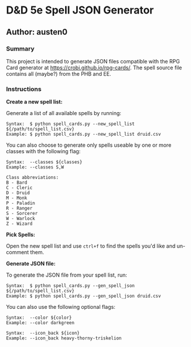 
# D&D 5e Spell JSON Generator
## Author: austen0

### Summary
This project is intended to generate JSON files compatible with the RPG Card generator at https://crobi.github.io/rpg-cards/. The spell source file contains all (maybe?) from the PHB and EE.

### Instructions

**Create a new spell list:**

Generate a list of all available spells by running:

```
Syntax:  $ python spell_cards.py --new_spell_list ${/path/to/spell_list.csv}
Example: $ python spell_cards.py --new_spell_list druid.csv
```

You can also choose to generate only spells useable by one or more classes with the following flag:

```
Syntax:  --classes ${classes}
Example: --classes S,W

Class abbreviations:
B - Bard
C - Cleric
D - Druid
M - Monk
P - Paladin
R - Ranger
S - Sorcerer
W - Warlock
Z - Wizard
```


**Pick Spells:**

Open the new spell list and use `ctrl+f` to find the spells you'd like and un-comment them.

**Generate JSON file:**

To generate the JSON file from your spell list, run:

```
Syntax:  $ python spell_cards.py --gen_spell_json ${/path/to/spell_list.csv}
Example: $ python spell_cards.py --gen_spell_json druid.csv
```

You can also use the following optional flags:

```
Syntax:  --color ${color}
Example: --color darkgreen

Syntax:  --icon_back ${icon}
Example: --icon_back heavy-thorny-triskelion
```
